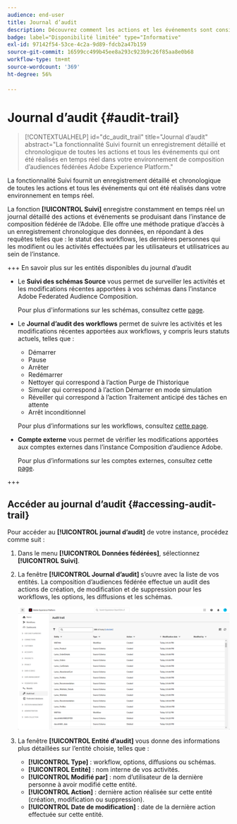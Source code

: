 ```yaml
---
audience: end-user
title: Journal d’audit
description: Découvrez comment les actions et les événements sont consignés et accessibles dans le journal d’audit
badge: label="Disponibilité limitée" type="Informative"
exl-id: 97142f54-53ce-4c2a-9d89-fdcb2a47b159
source-git-commit: 16599cc499b45ee8a293c923b9c26f85aa8e0b68
workflow-type: tm+mt
source-wordcount: '369'
ht-degree: 56%

---
```


# Journal d’audit {#audit-trail}

>[!CONTEXTUALHELP]
>id="dc_audit_trail"
>title="Journal d’audit"
>abstract="La fonctionnalité Suivi fournit un enregistrement détaillé et chronologique de toutes les actions et tous les événements qui ont été réalisés en temps réel dans votre environnement de composition d’audiences fédérées Adobe Experience Platform."

La fonctionnalité Suivi fournit un enregistrement détaillé et chronologique de toutes les actions et tous les événements qui ont été réalisés dans votre environnement en temps réel.

La fonction **[!UICONTROL Suivi]** enregistre constamment en temps réel un journal détaillé des actions et événements se produisant dans l’instance de composition fédérée de l’Adobe. Elle offre une méthode pratique d’accès à un enregistrement chronologique des données, en répondant à des requêtes telles que : le statut des workflows, les dernières personnes qui les modifient ou les activités effectuées par les utilisateurs et utilisatrices au sein de l’instance.

+++ En savoir plus sur les entités disponibles du journal d’audit

* Le **Suivi des schémas Source** vous permet de surveiller les activités et les modifications récentes apportées à vos schémas dans l’instance Adobe Federated Audience Composition.

  Pour plus d&#39;informations sur les schémas, consultez cette [page](../customer/schemas.md).

* Le **Journal d’audit des workflows** permet de suivre les activités et les modifications récentes apportées aux workflows, y compris leurs statuts actuels, telles que :

   * Démarrer
   * Pause
   * Arrêter
   * Redémarrer
   * Nettoyer qui correspond à l’action Purge de l’historique
   * Simuler qui correspond à l’action Démarrer en mode simulation
   * Réveiller qui correspond à l’action Traitement anticipé des tâches en attente
   * Arrêt inconditionnel

  Pour plus d’informations sur les workflows, consultez [cette page](../compositions/gs-compositions.md).

* **Compte externe** vous permet de vérifier les modifications apportées aux comptes externes dans l’instance Composition d’audience Adobe.

  Pour plus d’informations sur les comptes externes, consultez cette [page](../connections/federated-db.md).

+++

## Accéder au journal d’audit {#accessing-audit-trail}

Pour accéder au **[!UICONTROL journal d’audit]** de votre instance, procédez comme suit :

1. Dans le menu **[!UICONTROL Données fédérées]**, sélectionnez **[!UICONTROL Suivi]**.

1. La fenêtre **[!UICONTROL Journal d’audit]** s’ouvre avec la liste de vos entités. La composition d’audiences fédérée effectue un audit des actions de création, de modification et de suppression pour les workflows, les options, les diffusions et les schémas.

   ![](assets/audit_trail.png)

1. La fenêtre **[!UICONTROL Entité d’audit]** vous donne des informations plus détaillées sur l’entité choisie, telles que :

   * **[!UICONTROL Type]** : workflow, options, diffusions ou schémas.
   * **[!UICONTROL Entité]** : nom interne de vos activités.
   * **[!UICONTROL Modifié par]** : nom d’utilisateur de la dernière personne à avoir modifié cette entité.
   * **[!UICONTROL Action]** : dernière action réalisée sur cette entité (création, modification ou suppression).
   * **[!UICONTROL Date de modification]** : date de la dernière action effectuée sur cette entité.
